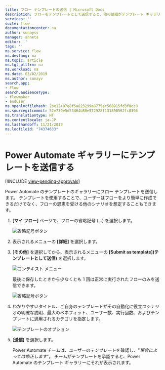 ```yaml
---
title: フロー テンプレートの送信 | Microsoft Docs
description: フローをテンプレートとして送信すると、他の組織がテンプレート ギャラリー内でそのフローを見つけ、使用することができるようになります。
services: ''
suite: flow
documentationcenter: na
author: sunaysv
manager: anneta
editor: ''
tags: ''
ms.service: flow
ms.devlang: na
ms.topic: article
ms.tgt_pltfrm: na
ms.workload: na
ms.date: 03/02/2019
ms.author: sunayv
search.app:
- Flow
search.audienceType:
- flowmaker
- enduser
ms.openlocfilehash: 2be12487e8f5a023299a8775ec568915fd3f8cc0
ms.sourcegitcommit: 52e739e5d53464b80e572928f131890562fc0396
ms.translationtype: HT
ms.contentlocale: ja-JP
ms.lasthandoff: 11/21/2019
ms.locfileid: "74374633"
---
```

# <a name="submit-a-template-to-the-power-automate-gallery"></a>Power Automate ギャラリーにテンプレートを送信する
[!INCLUDE [view-pending-approvals](includes/cc-rebrand.md)]

Power Automate のテンプレートのギャラリーにフロー テンプレートを送信します。 テンプレートを使用することで、ユーザーはフローをより簡単に作成できるだけでなく、フローの恩恵を受ける他のシナリオを想定することもできます。

1. **[マイ フロー]** ページで、フローの省略記号 (...) を選択します。

    ![省略記号ボタン](./media/publish-a-template/ellipsis-button.png)
1. 表示されるメニューの **[詳細]** を選択します。
1. **[その他]** を選択してから、表示されるメニューの **[Submit as template]\(テンプレートとして送信\)** を選択します。

    ![コンテキスト メニュー](./media/publish-a-template/context-menu.png)

   最後に保存したときから少なくとも 1 回は正常に実行されたフローのみを送信できます。

     ![省略記号ボタン](./media/publish-a-template/need-successful-run-warning.png)
1. わかりやすいタイトル、ご自身のテンプレートがその自動化に役立つシナリオの明確な説明、最大のベネフィット、ユーザー数、実行回数、およびテンプレートに適用されるカテゴリを指定します。

    ![テンプレートのオプション](./media/publish-a-template/template-options.png)
1. **[送信]** を選択します。

     Power Automate チームは、ユーザーのテンプレートを確認し、"*場合によっては修正します*"。 チームがテンプレートを承認すると、Power Automate のテンプレート ギャラリーにそれが表示されます。
